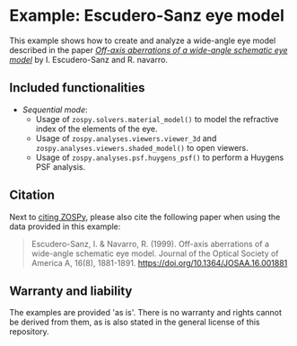 # Example: Escudero-Sanz eye model

This example shows how to create and analyze a wide-angle eye model described in the paper _[Off-axis aberrations of a wide-angle schematic eye model](https://doi.org/10.1364/JOSAA.16.001881)_  by I. Escudero-Sanz and R. navarro.

## Included functionalities

* _Sequential mode_:
  - Usage of `zospy.solvers.material_model()` to model the refractive index of the elements of the eye.
  - Usage of `zospy.analyses.viewers.viewer_3d` and `zospy.analyses.viewers.shaded_model()` to open viewers.
  - Usage of `zospy.analyses.psf.huygens_psf()` to perform a Huygens PSF analysis.

## Citation

Next to [citing ZOSPy](../../README.md#referencing), please also cite the following paper when using the data provided in this example:

> Escudero-Sanz, I. & Navarro, R. (1999).
> Off-axis aberrations of a wide-angle schematic eye model.
> Journal of the Optical Society of America A, 16(8), 1881-1891. 
> https://doi.org/10.1364/JOSAA.16.001881

## Warranty and liability

The examples are provided 'as is'. There is no warranty and rights cannot be derived from them, as is also stated in the general license of this repository.